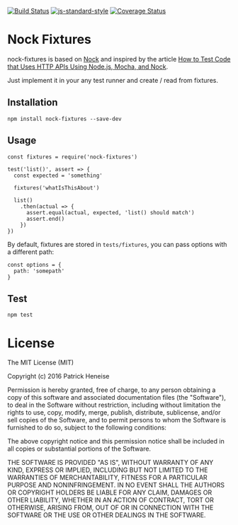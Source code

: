 [![Build Status](https://travis-ci.org/PatrickHeneise/nock-fixtures.svg?branch=master)](https://travis-ci.org/PatrickHeneise/nock-fixtures)
[![js-standard-style](https://img.shields.io/badge/code%20style-standard-brightgreen.svg)](http://standardjs.com/)
[![Coverage Status](https://coveralls.io/repos/github/PatrickHeneise/nock-fixtures/badge.svg?branch=master)](https://coveralls.io/github/PatrickHeneise/nock-fixtures?branch=master)

# Nock Fixtures

nock-fixtures is based on [Nock](https://www.npmjs.com/package/nock) and inspired by the article [How to Test Code that Uses HTTP APIs Using Node.js, Mocha, and Nock](https://www.ctl.io/developers/blog/post/http-apis-test-code).

Just implement it in your any test runner and create / read from fixtures.

## Installation

    npm install nock-fixtures --save-dev

## Usage

```
const fixtures = require('nock-fixtures')

test('list()', assert => {
  const expected = 'something'

  fixtures('whatIsThisAbout')

  list()
    .then(actual => {
      assert.equal(actual, expected, 'list() should match')
      assert.end()
    })
})
```

By default, fixtures are stored in `tests/fixtures`, you can pass options with a different path:

```
const options = {
  path: 'somepath'
}
```

## Test

    npm test

# License

The MIT License (MIT)

Copyright (c) 2016 Patrick Heneise

Permission is hereby granted, free of charge, to any person obtaining a copy
of this software and associated documentation files (the "Software"), to deal
in the Software without restriction, including without limitation the rights
to use, copy, modify, merge, publish, distribute, sublicense, and/or sell
copies of the Software, and to permit persons to whom the Software is
furnished to do so, subject to the following conditions:

The above copyright notice and this permission notice shall be included in all
copies or substantial portions of the Software.

THE SOFTWARE IS PROVIDED "AS IS", WITHOUT WARRANTY OF ANY KIND, EXPRESS OR
IMPLIED, INCLUDING BUT NOT LIMITED TO THE WARRANTIES OF MERCHANTABILITY,
FITNESS FOR A PARTICULAR PURPOSE AND NONINFRINGEMENT. IN NO EVENT SHALL THE
AUTHORS OR COPYRIGHT HOLDERS BE LIABLE FOR ANY CLAIM, DAMAGES OR OTHER
LIABILITY, WHETHER IN AN ACTION OF CONTRACT, TORT OR OTHERWISE, ARISING FROM,
OUT OF OR IN CONNECTION WITH THE SOFTWARE OR THE USE OR OTHER DEALINGS IN THE
SOFTWARE.
